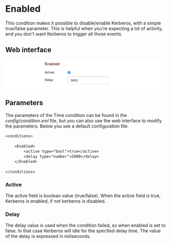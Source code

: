 # Enabled

This condition makes it possible to disable/enable Kerberos, with a simple true/false parameter. This is helpful when you're expecting a lot of activity, and you don't want Kerberos to trigger all those events.

## Web interface 

![Enabled condition](2_enabled-condition.png)

## Parameters

The parameters of the Time condition can be found in the *config/condition.xml* file, but you can also use the web interface to modify the parameters. Below you see a default configuration file.

	<conditions>

	    <Enabled>
	    	<active type="bool">true</active>
	        <delay type="number">5000</delay>
	    </Enabled>
	    
	</conditions>



### Active

The active field is boolean value (true/false). When the active field is true, Kerberos is enabled, if not kerberos is disabled.

### Delay

The delay value is used when the condition failed, so when enabled is set to false. In that case Kerberos will idle for the specfied delay time. The value of the delay is expressed in miliseconds.